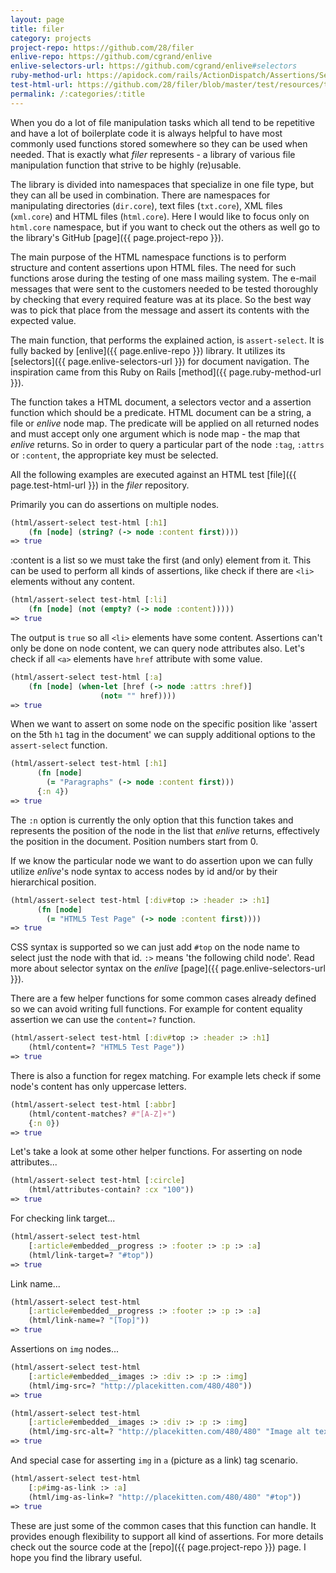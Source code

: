 ```yaml
---
layout: page
title: filer
category: projects
project-repo: https://github.com/28/filer
enlive-repo: https://github.com/cgrand/enlive
enlive-selectors-url: https://github.com/cgrand/enlive#selectors
ruby-method-url: https://apidock.com/rails/ActionDispatch/Assertions/SelectorAssertions/assert_select
test-html-url: https://github.com/28/filer/blob/master/test/resources/test.html
permalink: /:categories/:title
---
```


When you do a lot of file manipulation tasks which all tend to be repetitive and
have a lot of boilerplate code it is always helpful to have most commonly used
functions stored somewhere so they can be used when needed. That is exactly what
*filer* represents - a library of various file manipulation function that strive
to be highly (re)usable.

The library is divided into namespaces that specialize in one file type, but
they can all be used in combination. There are namespaces for manipulating
directories (`dir.core`), text files (`txt.core`), XML files (`xml.core`) and
HTML files (`html.core`). Here I would like to focus only on `html.core`
namespace, but if you want to check out the others as well go to the library's
GitHub [page]({{ page.project-repo }}).

The main purpose of the HTML namespace functions is to perform structure and
content assertions upon HTML files. The need for such functions arose during the
testing of one mass mailing system. The e-mail messages that were sent to the
customers needed to be tested thoroughly by checking that every required feature
was at its place. So the best way was to pick that place from the message and
assert its contents with the expected value.

The main function, that performs the explained action, is `assert-select`. It is
fully backed by [enlive]({{ page.enlive-repo }}) library. It utilizes its
[selectors]({{ page.enlive-selectors-url }}) for document navigation. The
inspiration came from this Ruby on Rails [method]({{ page.ruby-method-url }}).

The function takes a HTML document, a selectors vector and a assertion function
which should be a predicate. HTML document can be a string, a file or *enlive*
node map. The predicate will be applied on all returned nodes and must accept
only one argument which is node map - the map that *enlive* returns. So in order
to query a particular part of the node `:tag`, `:attrs` or `:content`, the
appropriate key must be selected.

All the following examples are executed against an HTML test [file]({{ page.test-html-url }})
in the *filer* repository.

Primarily you can do assertions on multiple nodes.

```clojure
(html/assert-select test-html [:h1]
	(fn [node] (string? (-> node :content first))))
=> true
```

:content is a list so we must take the first (and only) element from it. This
can be used to perform all kinds of assertions, like check if there are `<li>`
elements without any content.

```clojure
(html/assert-select test-html [:li]
	(fn [node] (not (empty? (-> node :content)))))
=> true
```

The output is `true` so all `<li>` elements have some content. Assertions can't
only be done on node content, we can query node attributes also. Let's check if
all `<a>` elements have `href` attribute with some value.

```clojure
(html/assert-select test-html [:a]
	(fn [node] (when-let [href (-> node :attrs :href)]
                    (not= "" href))))
=> true
```

When we want to assert on some node on the specific position like 'assert on the
5th `h1` tag in the document' we can supply additional options to the
`assert-select` function.

```clojure
(html/assert-select test-html [:h1]
      (fn [node]
        (= "Paragraphs" (-> node :content first)))
      {:n 4})
=> true
```

The `:n` option is currently the only option that this function takes and
represents the position of the node in the list that *enlive* returns,
effectively the position in the document. Position numbers start from 0.

If we know the particular node we want to do assertion upon we can fully utilize
*enlive*'s node syntax to access nodes by id and/or by their hierarchical
position.

```clojure
(html/assert-select test-html [:div#top :> :header :> :h1]
      (fn [node]
        (= "HTML5 Test Page" (-> node :content first))))
=> true
```

CSS syntax is supported so we can just add `#top` on the node name to select
just the node with that id. `:>` means 'the following child node'. Read more
about selector syntax on the *enlive* [page]({{ page.enlive-selectors-url }}).

There are a few helper functions for some common cases already defined so we can
avoid writing full functions. For example for content equality assertion we can
use the `content=?` function.

```clojure
(html/assert-select test-html [:div#top :> :header :> :h1]
	(html/content=? "HTML5 Test Page"))
=> true
```

There is also a function for regex matching. For example lets check if some
node's content has only uppercase letters.

```clojure
(html/assert-select test-html [:abbr]
	(html/content-matches? #"[A-Z]+")
	{:n 0})
=> true
```

Let's take a look at some other helper functions. For asserting on node
attributes...

```clojure
(html/assert-select test-html [:circle]
	(html/attributes-contain? :cx "100"))
=> true
```

For checking link target...

```clojure
(html/assert-select test-html
	[:article#embedded__progress :> :footer :> :p :> :a]
	(html/link-target=? "#top"))
=> true
```

Link name...

```clojure
(html/assert-select test-html
	[:article#embedded__progress :> :footer :> :p :> :a]
	(html/link-name=? "[Top]"))
=> true
```

Assertions on `img` nodes...

```clojure
(html/assert-select test-html
	[:article#embedded__images :> :div :> :p :> :img]
	(html/img-src=? "http://placekitten.com/480/480"))
=> true

(html/assert-select test-html
	[:article#embedded__images :> :div :> :p :> :img]
	(html/img-src-alt=? "http://placekitten.com/480/480" "Image alt text"))
=> true
```

And special case for asserting `img` in `a` (picture as a link) tag scenario.

```clojure
(html/assert-select test-html
	[:p#img-as-link :> :a]
	(html/img-as-link=? "http://placekitten.com/480/480" "#top"))
=> true
```

These are just some of the common cases that this function can handle. It
provides enough flexibility to support all kind of assertions. For more details
check out the source code at the [repo]({{ page.project-repo }}) page. I hope
you find the library useful.
